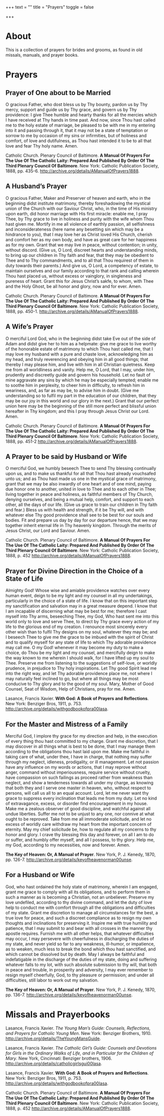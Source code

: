 +++
text = ""
title = "Prayers"
toggle = false

+++

# About

This is a collection of prayers for brides and grooms, as found in old missals, manuals, and prayer books.

# Prayers

## Prayer of One about to be Married

O gracious Father, who dost bless us by Thy bounty, pardon us by Thy mercy, support and guide us by Thy grace, and govern us by Thy providence: I give Thee humble and hearty thanks for all the mercies which I have received at Thy hands in time past. And now, since Thou hast called me to the holy estate of marriage, be pleased to be with me in my entering into it and passing through it, that it may not be a state of temptation or sorrow to me by occasion of my sins or infirmities, but of holiness and comfort, of love and dutifulness, as Thou hast intended it to be to all that love and fear Thy holy name. Amen. 

Catholic Church. Plenary Council of Baltimore. **A Manual Of Prayers For The Use Of The Catholic Laity: Prepared And Published By Order Of The Third Plenary Council Of Baltimore**. New York: Catholic Publication Society, 1888, pp. 435-6. http://archive.org/details/AManualOfPrayers1888.

## A Husband’s Prayer

O gracious Father, Maker and Preserver of heaven and earth, who in the beginning didst institute matrimony, thereby foreshadowing the mystical union of the Church with our Saviour Christ, who, in the time of His ministry upon earth, did honor marriage with His first miracle: enable me, I pray Thee, by Thy grace to live in holiness and purity with the wife whom Thou hast given me. Mortify in me all violence of earthly passion, all selfishness and inconsiderateness (here name any besetting sin which may be a hindrance to you), that I may love her as Christ loved His Church, cherish and comfort her as my own body, and have as great care for her happiness as for my own. Grant that we may live in peace, without contention; in unity, without discord. (Give us, O Lord, discreet hearts and understanding minds, to bring up our children in Thy faith and fear, that they may be obedient to Thee and to Thy commandments, and to all 
that Thou requirest of them in duty towards their parents.) And give us, O Lord, a competency of estate, to maintain ourselves and our family according to that rank and calling wherein Thou hast placed us, without excess or vainglory, in singleness and pureness of heart. Grant this for Jesus Christ’s sakfe, to whom, with Thee and the Holy Ghost, be all honor and glory, now and for ever. Amen. 

Catholic Church. Plenary Council of Baltimore. **A Manual Of Prayers For The Use Of The Catholic Laity: Prepared And Published By Order Of The Third Plenary Council Of Baltimore**. New York: Catholic Publication Society, 1888, pp. 450-1. http://archive.org/details/AManualOfPrayers1888.

## A Wife’s Prayer

O merciful Lord God, who in the beginning didst take Eve out of the side of Adam and didst give her to him as a helpmate: give me grace to live worthy of the honorable estate of matrimony to which Thou hast called me, that I may love my husband with a pure and chaste love, acknowledging him as my head, and truly reverencing and obeying him in all good things; that thereby I may please him, and live with him in all Christian quietness. Keep me from all worldliness and vanity. Help me, O Lord, that I may, under him, prudently and discreetly guide and govern his household. Let no fault of mine aggravate any sins by which he may be especially tempted; enable me to soothe him in perplexity, to cheer him in difficulty, to refresh him in weariness, and, as far as may be, to advise him in doubt. (Give me understanding so to fulfil my part in the education of our children, that they may be our joy in this world and our glory in the next.) Grant that our perfect union here may be the beginning of the still more perfect and blissful union hereafter in Thy kingdom; and this I pray through Jesus Christ our Lord. Amen. 

Catholic Church. Plenary Council of Baltimore. **A Manual Of Prayers For The Use Of The Catholic Laity: Prepared And Published By Order Of The Third Plenary Council Of Baltimore**. New York: Catholic Publication Society, 1888, pp. 451-2 http://archive.org/details/AManualOfPrayers1888.

## A Prayer to be said by Husband or Wife

O merciful God, we humbly beseech Thee to send Thy blessing continually upon us, and to make us thankful for all that Thou hast already vouchsafed unto us; and as Thou hast made us one in the mystical grace of matrimony, grant that we may be also inwardly of one heart and of one mind, paying due honor one to another, united in love to Thee and to each other in Thee; living together in peace and holiness, as faithful members of Thy Church, denying ourselves, and being a mutual help, comfort, and support to each other, all the days of our life. (Give us grace to train our children in Thy faith and fear.) Bless us with health and strength, if it be Thy will, and with whatever else Thy good providence shall see to be best for our souls and bodies. Fit and prepare us day by day for our departure hence, that we may together inherit eternal life in Thy heavenly kingdom. Through the merits of Jesus Christ, our Lord and Saviour. Amen. 

Catholic Church. Plenary Council of Baltimore. **A Manual Of Prayers For The Use Of The Catholic Laity: Prepared And Published By Order Of The Third Plenary Council Of Baltimore**. New York: Catholic Publication Society, 1888, p. 452 http://archive.org/details/AManualOfPrayers1888.

## Prayer for Divine Direction in the Choice of a State of Life 

Almighty God! Whose wise and amiable providence watches over every human event, deign to be my light and my counsel in all my undertakings, particularly in the choice of a state of life. I know that on this important step my sanctification and salvation may in a great measure depend. I know that I am incapable of discerning what may be best for me; therefore I cast myself into Thy arms, beseeching Thee, my God, Who hast sent me into this world only to love and serve Thee, to direct by Thy grace every action of my life to the glorious end of my creation. I renounce most sincerely every other wish than to fulfil Thy designs on my soul, whatever they may be; and I beseech Thee to give me the grace to be imbued with the spirit of Christ and to qualify myself for any state of life to which Thy adorable providence may call me. O my God! whenever it may become my duty to make a choice, do Thou be my light and my counsel, and mercifully deign to make the way known to me wherein I should walk, for I have lifted up my soul to Thee. Preserve me from listening to the suggestions of self-love, or worldly prudence, in prejudice to Thy holy inspirations. Let Thy good Spirit lead me into the right way, and let Thy adorable providence place me, not where I may naturally feel inclined to go, but where all things may be most conducive to Thy glory and to the good of my soul. Mary, Mother of Good Counsel, Seat of Wisdom, Help of Christians, pray for me. Amen. 

Lasance, Francis Xavier. **With God: A Book of Prayers and Reflections**. New York: Benziger Bros, 1911, p. 753. http://archive.org/details/withgodbookofpra00lasa.

## For the Master and Mistress of a Family

Merciful God, I implore thy grace for my direction and help, in the execution of every thing thou hast committed to my charge. Grant me discretion, that I may discover in all things what is best to be done, that I may manage them according to the obligations thou hast laid upon me. Make me faithful in taking care of what, under thee, I have in charge, that nothing may suffer through my neglect, idleness, prodigality, or ill management. Let not passion have any influence on my words or actions, that I may reprove without anger, command without imperiousness, require service without cruelty, have compassion on such failings as proceed rather from weakness than neglect, and show a tenderness towards all under my charge, as knowing that both they and I serve one master in heaven, who, without respect to persons, will call us all to an equal account. Lord, let me never want thy grace to suppress every inclination that leads me from my duty. Let no kind of extravagance, excess, or disorder find encouragement in my house. Make me a zealous observer of good discipline, and watchful against all undue liberties. Suffer me not to be unjust to any one, nor connive at what ought to be reproved. Take from me all immoderate solicitude, and let no excess of worldly care withdraw my heart from the important concern of eternity. May my chief solicitude be, how to regulate all my concerns to thy honor and glory. I crave thy blessing this day and forever, on all I am to do or suffer, and humbly offer myself, and all I possess, to thy glory. Help me, my God, according to my necessities, now and forever. Amen. 

**The Key of Heaven: Or, A Manual of Prayer**. New York, P. J. Kenedy, 1870, pp. 126-7. http://archive.org/details/keyofheavenorman00unse.

## For a Husband or Wife

God, who hast ordained the holy state of matrimony, wherein I am engaged, grant me grace to comply with all its obligations, and to perform them in such a manner as is becoming a Christian, not an unbeliever. Preserve my love undefiled, according to thy divine command, and let the duty of love help to conduct me with comfort through all the obligations and difficulties of my state. Grant me discretion to manage all circumstances for the best, a true love for peace, and such a discreet compliance as to resign my own thoughts and inclinations for preserving it. Inspire me with true humility and patience, that I may submit to and bear with all crosses in the manner thy apostle requires. Furnish me with all other helps, that whatever difficulties may occur, I may persevere with cheerfulness in discharging the duties of my state, and never yield so far to any weakness, ill-humor, or impatience, as to weaken, much less to break the bond which thou hast sanctified, and which cannot be dissolved but by death. May I always be faithful and indefatigable in the discharge of the duties of my state, doing and suffering whatever falls to my lot, with such absolute submission to thy will, that both in peace and trouble, in prosperity and adversity, I may ever remember to resign myself cheerfully, God, to thy pleasure or permission; and under all difficulties, still labor to work out my salvation. 

**The Key of Heaven: Or, A Manual of Prayer**. New York, P. J. Kenedy, 1870, pp. 136-7. http://archive.org/details/keyofheavenorman00unse.

# Missals and Prayerbooks

Lasance, Francis Xavier. *The Young Man’s Guide: Counsels, Reflections, and Prayers for Catholic Young Men*. New York: Benziger Brothers, 1910. http://archive.org/details/TheYoungMansGuide.

Lasance, Francis Xavier. *The Catholic Girl’s Guide: Counsels and Devotions for Girls in the Ordinary Walks of Life, and in Particular for the Children of Mary*. New York, Cincinnati: Benziger brothers, 1906. http://archive.org/details/catholicgirlsgui00lasa.

Lasance, Francis Xavier. **With God: A Book of Prayers and Reflections**. New York: Benziger Bros, 1911, p. 753. http://archive.org/details/withgodbookofpra00lasa.

Catholic Church. Plenary Council of Baltimore. **A Manual Of Prayers For The Use Of The Catholic Laity: Prepared And Published By Order Of The Third Plenary Council Of Baltimore**. New York: Catholic Publication Society, 1888, p. 452 http://archive.org/details/AManualOfPrayers1888.
